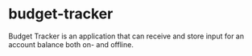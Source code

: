 # budget-tracker
Budget Tracker is an application that can receive and store input for an account balance both on- and offline.

